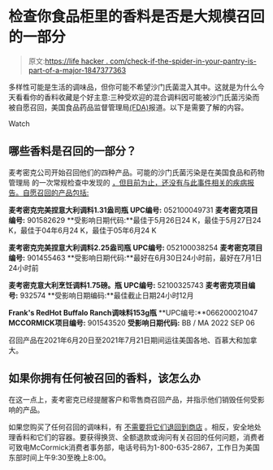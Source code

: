 # 检查你食品柜里的香料是否是大规模召回的一部分

> 原文:[https://life hacker . com/check-if-the-spider-in-your-pantry-is-part-of-a-major-1847377363](https://lifehacker.com/check-if-the-spices-in-your-pantry-are-part-of-a-major-1847377363)

多样性可能是生活的调味品，但你可能不希望沙门氏菌混入其中。这就是为什么今天看看你的香料收藏是个好主意:三种受欢迎的混合调料因可能被沙门氏菌污染而被自愿召回，美国食品药品监督管理局[(FDA)](https://www.fda.gov/safety/recalls-market-withdrawals-safety-alerts/voluntary-recall-notice-mccormick-italian-seasoning-products-and-franks-redhot-buffalo-ranch)报道。以下是需要了解的内容。

Watch

## 哪些香料是召回的一部分？

麦考密克公司开始召回他们的四种产品。可能的沙门氏菌污染是在美国食品和药物管理局 的一次常规检查中发现的 [，但目前为止，还没有与此事件相关的疾病报告。自愿召回的产品包括:](https://www.fda.gov/safety/recalls-market-withdrawals-safety-alerts/voluntary-recall-notice-mccormick-italian-seasoning-products-and-franks-redhot-buffalo-ranch)

**麦考密克完美捏意大利调料1.31盎司瓶**
**UPC编号:** 052100049731
**麦考密克项目编号:** 901582629
**受影响日期代码:**最佳于5月26日24 K，最佳于5月27日24 K，最佳于04年6月24 K，最佳于05年6月24 K

**麦考密克完美捏意大利调料2.25盎司瓶**
**UPC编号:** 052100038254
**麦考密克项目编号:** 901455463
**受影响日期代码:**最好在6月30日24小时前，最好在7月1日24小时前

**麦考密克意大利烹饪调料1.75磅。瓶**
**UPC编号:** 52100325743
**麦考密克项目编号:** 932574
**受影响日期编码:**最佳截止日期24小时12月

**Frank's RedHot Buffalo Ranch调味料153g瓶**
**UPC编号:**066200021047
**MCCORMICK项目编号:** 901543520
**受影响日期代码:** BB / MA 2022 SEP 06

召回产品在2021年6月20日至2021年7月21日期间运往美国各地、百慕大和加拿大。

## 如果你拥有任何被召回的香料，该怎么办

在这一点上，麦考密克已经提醒客户和零售商召回产品，并指示他们销毁任何受影响的产品。

如果您购买了任何召回的调味料，有 [不需要将它们退回到商店](https://www.fda.gov/safety/recalls-market-withdrawals-safety-alerts/voluntary-recall-notice-mccormick-italian-seasoning-products-and-franks-redhot-buffalo-ranch) 。相反，安全地处理香料和它们的容器。要获得换货、全额退款或询问有关召回的任何问题，消费者可致电McCormick消费者事务部，电话号码为1-800-635-2867，工作日为美国东部时间上午9:30至晚上8:00。